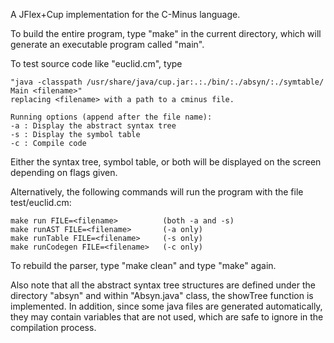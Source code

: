 A JFlex+Cup implementation for the C-Minus language.

  To build the entire program, type "make" in the current directory, which will 
generate an executable program called "main".

To test source code like "euclid.cm", type 

    "java -classpath /usr/share/java/cup.jar:.:./bin/:./absyn/:./symtable/ Main <filename>"
    replacing <filename> with a path to a cminus file.

    Running options (append after the file name):
	-a : Display the abstract syntax tree
	-s : Display the symbol table
	-c : Compile code

Either the syntax tree, symbol table, or both will be displayed on the screen
depending on flags given.

Alternatively, the following commands will run the program with the file
test/euclid.cm:

    make run FILE=<filename>          (both -a and -s)
    make runAST FILE=<filename>       (-a only)
    make runTable FILE=<filename>     (-s only)
    make runCodegen FILE=<filename>   (-c only)


To rebuild the parser, type "make clean" and type "make" again.

  Also note that all the abstract syntax tree structures are defined under
the directory "absyn" and within "Absyn.java" class, the showTree function
is implemented.  In addition, since some java files are generated automatically,
they may contain variables that are not used, which are safe to ignore in
the compilation process.
